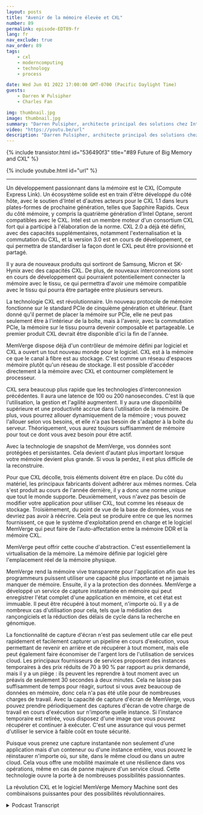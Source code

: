 ```yaml
---
layout: posts
title: "Avenir de la mémoire élevée et CXL"
number: 89
permalink: episode-EDT89-fr
lang: fr
nav_exclude: true
nav_order: 89
tags:
    - cxl
    - moderncomputing
    - technology
    - process

date: Wed Jun 01 2022 17:00:00 GMT-0700 (Pacific Daylight Time)
guests:
    - Darren W Pulsipher
    - Charles Fan

img: thumbnail.jpg
image: thumbnail.jpg
summary: "Darren Pulsipher, architecte principal des solutions chez Intel, discute avec Charles Fan, PDG de MemVerge, de la façon dont la révolution CXL et le logiciel de MemVerge représentent l'avenir de la mémoire étendue."
video: "https://youtu.be/url"
description: "Darren Pulsipher, architecte principal des solutions chez Intel, discute avec Charles Fan, PDG de MemVerge, de la façon dont la révolution CXL et le logiciel de MemVerge représentent l'avenir de la mémoire étendue."
---
```


<div>
{% include transistor.html id="536490f3" title="#89 Future of Big Memory and CXL" %}

{% include youtube.html id="url" %}
</div>

---

Un développement passionnant dans la mémoire est le CXL (Compute Express Link). Un écosystème solide est en train d'être développé du côté hôte, avec le soutien d'Intel et d'autres acteurs pour le CXL 1.1 dans leurs plates-formes de prochaine génération, telles que Sapphire Rapids. Ceux du côté mémoire, y compris la quatrième génération d'Intel Optane, seront compatibles avec le CXL. Intel est un membre moteur d'un consortium CXL fort qui a participé à l'élaboration de la norme. CXL 2.0 a déjà été défini, avec des capacités supplémentaires, notamment l'externalisation et la commutation du CXL, et la version 3.0 est en cours de développement, ce qui permettra de standardiser la façon dont le CXL peut être provisionné et partagé.

Il y aura de nouveaux produits qui sortiront de Samsung, Micron et SK-Hynix avec des capacités CXL. De plus, de nouveaux interconnexions sont en cours de développement qui pourraient potentiellement connecter la mémoire avec le tissu, ce qui permettra d'avoir une mémoire compatible avec le tissu qui pourra être partagée entre plusieurs serveurs.

La technologie CXL est révolutionnaire. Un nouveau protocole de mémoire fonctionne sur le standard PCIe de cinquième génération et ultérieur. Étant donné qu'il permet de placer la mémoire sur PCIe, elle ne peut pas seulement être à l'intérieur de la boîte, mais à l'avenir, avec la commutation PCIe, la mémoire sur le tissu pourra devenir composable et partageable. Le premier produit CXL devrait être disponible d'ici la fin de l'année.

MemVerge dispose déjà d'un contrôleur de mémoire défini par logiciel et CXL a ouvert un tout nouveau monde pour le logiciel. CXL est à la mémoire ce que le canal à fibre est au stockage. C'est comme un réseau d'espaces mémoire plutôt qu'un réseau de stockage. Il est possible d'accéder directement à la mémoire avec CXL et contourner complètement le processeur.

CXL sera beaucoup plus rapide que les technologies d'interconnexion précédentes. Il aura une latence de 100 ou 200 nanosecondes. C'est là que l'utilisation, la gestion et l'agilité augmentent. Il y aura une disponibilité supérieure et une productivité accrue dans l'utilisation de la mémoire. De plus, vous pourrez allouer dynamiquement de la mémoire ; vous pouvez l'allouer selon vos besoins, et elle n'a pas besoin de s'adapter à la boîte du serveur. Théoriquement, vous aurez toujours suffisamment de mémoire pour tout ce dont vous avez besoin pour être actif.

Avec la technologie de snapshot de MemVerge, vos données sont protégées et persistantes. Cela devient d'autant plus important lorsque votre mémoire devient plus grande. Si vous la perdez, il est plus difficile de la reconstruire.

Pour que CXL décolle, trois éléments doivent être en place. Du côté du matériel, les principaux fabricants doivent adhérer aux mêmes normes. Cela s'est produit au cours de l'année dernière, il y a donc une norme unique que tout le monde supporte. Deuxièmement, vous n'avez pas besoin de modifier votre application pour utiliser CXL, tout comme les réseaux de stockage. Troisièmement, du point de vue de la base de données, vous ne devriez pas avoir à réécrire. Cela peut se produire entre ce que les normes fournissent, ce que le système d'exploitation prend en charge et le logiciel MemVerge qui peut faire de l'auto-affectation entre la mémoire DDR et la mémoire CXL.

MemVerge peut offrir cette couche d'abstraction. C'est essentiellement la virtualisation de la mémoire. La mémoire définie par logiciel gère l'emplacement réel de la mémoire physique.

MemVerge rend la mémoire vive transparente pour l'application afin que les programmeurs puissent utiliser une capacité plus importante et ne jamais manquer de mémoire. Ensuite, il y a la protection des données. MemVerge a développé un service de capture instantanée en mémoire qui peut enregistrer l'état complet d'une application en mémoire, et cet état est immuable. Il peut être récupéré à tout moment, n'importe où. Il y a de nombreux cas d'utilisation pour cela, tels que la médiation des rançongiciels et la réduction des délais de cycle dans la recherche en génomique.

La fonctionnalité de capture d'écran n'est pas seulement utile car elle peut rapidement et facilement capturer un pipeline en cours d'exécution, vous permettant de revenir en arrière et de récupérer à tout moment, mais elle peut également faire économiser de l'argent lors de l'utilisation de services cloud. Les principaux fournisseurs de services proposent des instances temporaires à des prix réduits de 70 à 90 % par rapport au prix demandé, mais il y a un piège : ils peuvent les reprendre à tout moment avec un préavis de seulement 30 secondes à deux minutes. Cela ne laisse pas suffisamment de temps pour réagir, surtout si vous avez beaucoup de données en mémoire, donc cela n'a pas été utile pour de nombreuses charges de travail. Avec la capacité de capture d'écran de MemVerge, vous pouvez prendre périodiquement des captures d'écran de votre charge de travail en cours d'exécution sur n'importe quelle instance. Si l'instance temporaire est retirée, vous disposez d'une image que vous pouvez récupérer et continuer à exécuter. C'est une assurance qui vous permet d'utiliser le service à faible coût en toute sécurité.

Puisque vous prenez une capture instantanée non seulement d'une application mais d'un conteneur ou d'une instance entière, vous pouvez le réinstaurer n'importe où, sur site, dans le même cloud ou dans un autre cloud. Cela vous offre une mobilité maximale et une résilience dans vos opérations, même en cas de panne majeure d'un service cloud. Cette technologie ouvre la porte à de nombreuses possibilités passionnantes.

La révolution CXL et le logiciel MemVerge Memory Machine sont des combinaisons puissantes pour des possibilités révolutionnaires.



<details>
<summary> Podcast Transcript </summary>

<p></p>

</details>
